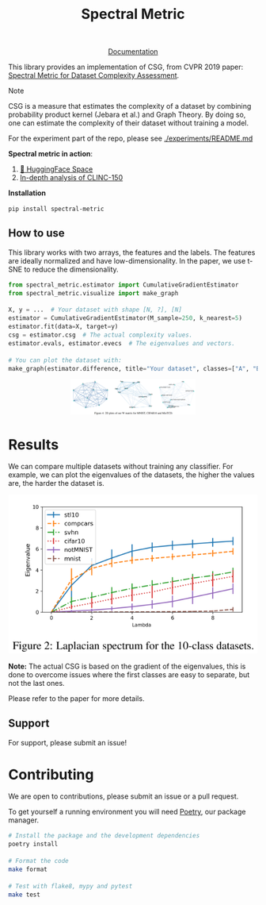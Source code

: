 <p align="center">
    <br>
    <h1 align="center">
      Spectral Metric
    </h1>
    <br>
<p align="center">
  <a href="https://dref360.github.io/spectral-metric">
    Documentation
  </a>
</p>

This library provides an implementation of CSG, from CVPR 2019 paper: [Spectral Metric for Dataset Complexity Assessment](https://arxiv.org/abs/1905.07299).

> [!NOTE]  
> CSG is a measure that estimates the complexity of a dataset by combining probability product kernel (Jebara et al.) and Graph Theory. By doing so, one can estimate the complexity of their dataset without training a model.

For the experiment part of the repo, please see [./experiments/README.md](./experiments/README.md)

**Spectral metric in action**:

1. [🤗 HuggingFace Space](https://huggingface.co/spaces/Dref360/spectral-metric)
2. [In-depth analysis of CLINC-150](https://github.com/Dref360/spectral-metric/blob/master/notebooks/clinc_oos.ipynb)

**Installation**

`pip install spectral-metric`

## How to use

This library works with two arrays, the features and the labels. The features are ideally normalized and have
low-dimensionality. In the paper, we use t-SNE to reduce the dimensionality.

```python
from spectral_metric.estimator import CumulativeGradientEstimator
from spectral_metric.visualize import make_graph

X, y = ...  # Your dataset with shape [N, ?], [N]
estimator = CumulativeGradientEstimator(M_sample=250, k_nearest=5)
estimator.fit(data=X, target=y)
csg = estimator.csg  # The actual complexity values.
estimator.evals, estimator.evecs  # The eigenvalues and vectors.

# You can plot the dataset with:
make_graph(estimator.difference, title="Your dataset", classes=["A", "B", "C"])
```

<p align="center">
<img src="./images/example.png" width="50%">
</p>

# Results

We can compare multiple datasets without training any classifier.
For example, we can plot the eigenvalues of the datasets, the
higher the values are, the harder the dataset is.

![](./images/evals.png)

**Note:** The actual CSG is based on the gradient of the eigenvalues,
this is done to overcome issues where the first classes are easy to separate, but not the last ones.

Please refer to the paper for more details.

## Support

For support, please submit an issue!


# Contributing

We are open to contributions, please submit an issue or a pull request.

To get yourself a running environment you will need [Poetry](https://python-poetry.org/), our package manager.

```bash
# Install the package and the development dependencies
poetry install 

# Format the code
make format

# Test with flake8, mypy and pytest
make test
```
